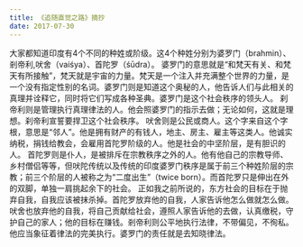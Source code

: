 ```yaml
---
title: 《追随直觉之路》摘抄
date: 2017-07-30
---
```


大家都知道印度有4个不同的种姓或阶级。这4个种姓分别为婆罗门（brahmin）、剎帝利,吠舍（vaiśya）、首陀罗（śūdra）。 婆罗门的意思就是“和梵天有关、和梵天有所接触”，梵天就是宇宙的力量。梵天是一个注入并充满整个世界的力量，是一个没有指定性别的名词。婆罗门则是知道这个奥秘的人，他告诉人们与此相关的真理并诠释它，同时将它们写成各种圣典。婆罗门是这个社会秩序的领头人。 刹帝利则是管理执行真理律法的人。他会照婆罗门的指示去做；无论如何，这就是理想。刹帝利宣誓要捍卫这个社会秩序。 吠舍则是公民或商人。这个字来自这个字根，意思是“邻人”。他是拥有财产的有钱人，地主、房主、雇主等这类人。他诚实纳税，捐钱给教会，会雇用首陀罗阶级的人。他是社会的中坚阶层，是有胆识的人。 首陀罗则是仆人，是被排斥在宗教秩序之外的人。他有他自己的宗教导师、乡村僧侣等等，但吠陀传统以及传统的印度婆罗门秩序是属于前三个种姓阶层的宗教；前三个阶层的人被称之为“二度出生”（twice born）。而首陀罗只是伸出在外的双脚，单独一肩挑起余下的社会。 正如我之前所说的，东方社会的目标在于抛弃自我，自我应该被抹杀掉。首陀罗放弃他的自我，人家告诉他怎么做就怎么做。吠舍也放弃他的自我，将自己贡献给社会，遵照人家告诉他的去做，认真缴税，守护自己的家人；他的目标在赚钱。剎帝利则公平地执行法律，不带偏见，不徇私。他应当象征着律法的完美执行。婆罗门的责任就是去知晓律法。





